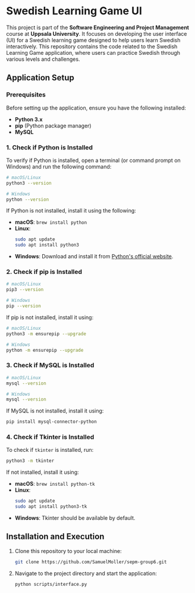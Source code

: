# Swedish Learning Game UI

This project is part of the **Software Engineering and Project Management** course at **Uppsala University**. It focuses on developing the user interface (UI) for a Swedish learning game designed to help users learn Swedish interactively. This repository contains the code related to the Swedish Learning Game application, where users can practice Swedish through various levels and challenges.

## Application Setup

### Prerequisites
Before setting up the application, ensure you have the following installed:

- **Python 3.x**
- **pip** (Python package manager)
- **MySQL**

### 1. Check if Python is Installed
To verify if Python is installed, open a terminal (or command prompt on Windows) and run the following command:

```bash
# macOS/Linux
python3 --version

# Windows
python --version
```
If Python is not installed, install it using the following:
- **macOS**: `brew install python`
- **Linux**:
  ```bash
  sudo apt update
  sudo apt install python3
  ```
- **Windows**: Download and install it from [Python's official website](https://www.python.org/downloads/).

### 2. Check if pip is Installed

```bash
# macOS/Linux
pip3 --version

# Windows
pip --version
```
If pip is not installed, install it using:
```bash
# macOS/Linux
python3 -m ensurepip --upgrade

# Windows
python -m ensurepip --upgrade
```

### 3. Check if MySQL is Installed

```bash
# macOS/Linux
mysql --version

# Windows
mysql --version
```
If MySQL is not installed, install it using:
```bash
pip install mysql-connector-python
```

### 4. Check if Tkinter is Installed
To check if `tkinter` is installed, run:
```bash
python3 -m tkinter
```
If not installed, install it using:
- **macOS**: `brew install python-tk`
- **Linux**:
  ```bash
  sudo apt update
  sudo apt install python3-tk
  ```
- **Windows**: Tkinter should be available by default.

## Installation and Execution

1. Clone this repository to your local machine:
   ```bash
   git clone https://github.com/SamuelMoller/sepm-group6.git
   ```

2. Navigate to the project directory and start the application:
   ```bash
   python scripts/interface.py
   ```

